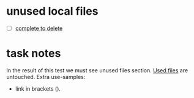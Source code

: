 # unused local files
- [ ] [complete to delete](./test_output.files/unused.txt)

# task notes
In the result of this test we must see unused files section.
[Used files](./test_output.files/used.txt) are untouched.
Extra use-samples: 
- link in brackets ([](./test_output.files/used2.txt)).
